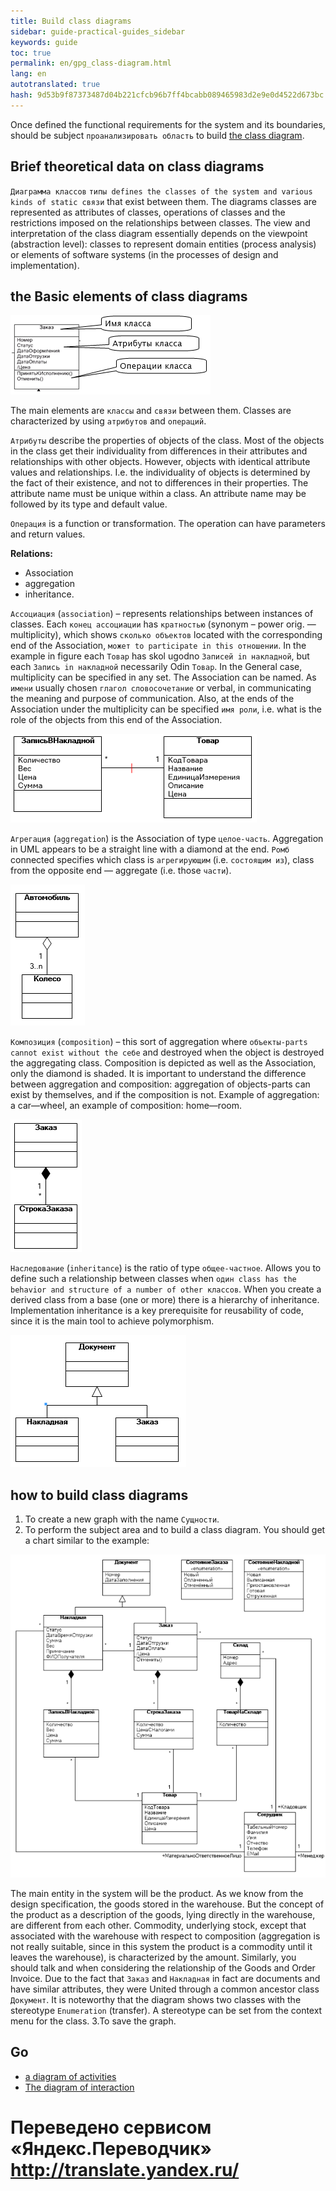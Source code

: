 ```yaml
--- 
title: Build class diagrams 
sidebar: guide-practical-guides_sidebar 
keywords: guide 
toc: true 
permalink: en/gpg_class-diagram.html 
lang: en 
autotranslated: true 
hash: 9d53b9f87373487d04b221cfcb96b7ff4bcabb089465983d2e9e0d4522d673bc 
--- 
```


Once defined the functional requirements for the system and its boundaries, should be subject `проанализировать область` to build [the class diagram](fd_class-diagram.html). 

## Brief theoretical data on class diagrams 

`Диаграмма классов` `типы defines the classes of the system and various kinds of static связи` that exist between them. The diagrams classes are represented as attributes of classes, operations of classes and the restrictions imposed on the relationships between classes. The view and interpretation of the class diagram essentially depends on the viewpoint (abstraction level): classes to represent domain entities (process analysis) or elements of software systems (in the processes of design and implementation). 

## the Basic elements of class diagrams 

![](/images/pages/guides/flexberry-designer/class-diagram-elements.png) 

The main elements are `классы` and `связи` between them. Classes are characterized by using `атрибутов` and `операций`. 

`Атрибуты` describe the properties of objects of the class. Most of the objects in the class get their individuality from differences in their attributes and relationships with other objects. However, objects with identical attribute values and relationships. I.e. the individuality of objects is determined by the fact of their existence, and not to differences in their properties. The attribute name must be unique within a class. An attribute name may be followed by its type and default value. 

`Операция` is a function or transformation. The operation can have parameters and return values. 

__Relations:__ 
* Association 
* aggregation 
* inheritance. 

`Ассоциация` (`association`) – represents relationships between instances of classes. 
Each `конец ассоциации` has `кратностью` (synonym – power orig. — multiplicity), which shows `сколько объектов` located with the corresponding end of the Association, `может to participate in this отношении`. In the example in figure each `Товар` has skol ugodno `Записей in накладной`, but each `Запись in накладной` necessarily Odin `Товар`. In the General case, multiplicity can be specified in any set. 
The Association can be named. As `имени` usually chosen `глагол словосочетание` or verbal, in communicating the meaning and purpose of communication. 
Also, at the ends of the Association under the multiplicity can be specified `имя роли`, i.e. what is the role of the objects from this end of the Association. 

![](/images/pages/guides/flexberry-designer/association.png) 

`Агрегация` (`aggregation`) is the Association of type `целое-часть`. Aggregation in UML appears to be a straight line with a diamond at the end. 
`Ромб` connected specifies which class is `агрегирующим` (i.e. `состоящим из`), class from the opposite end — aggregate (i.e. those `части`). 

![](/images/pages/guides/flexberry-designer/aggregation.png) 

`Композиция` (`composition`) – this sort of aggregation where `объекты-parts cannot exist without the себе` and destroyed when the object is destroyed the aggregating class. Composition is depicted as well as the Association, only the diamond is shaded. 
It is important to understand the difference between aggregation and composition: aggregation of objects-parts can exist by themselves, and if the composition is not. Example of aggregation: a car—wheel, an example of composition: home—room. 

![](/images/pages/guides/flexberry-designer/composition.png) 

`Наследование` (`inheritance`) is the ratio of type `общее-частное`. Allows you to define such a relationship between classes when `один class has the behavior and structure of a number of other классов`. When you create a derived class from a base (one or more) there is a hierarchy of inheritance. Implementation inheritance is a key prerequisite for reusability of code, since it is the main tool to achieve polymorphism. 

![](/images/pages/guides/flexberry-designer/inheritance.png) 

## how to build class diagrams 

1. To create a new graph with the name `Сущности`. 
2. To perform the subject area and to build a class diagram. You should get a chart similar to the example: 

![](/images/pages/guides/flexberry-designer/class-diagram.png) 

The main entity in the system will be the product. As we know from the design specification, the goods stored in the warehouse. But the concept of the product as a description of the goods, lying directly in the warehouse, are different from each other. Commodity, underlying stock, except that associated with the warehouse with respect to composition (aggregation is not really suitable, since in this system the product is a commodity until it leaves the warehouse), is characterized by the amount. Similarly, you should talk and when considering the relationship of the Goods and Order Invoice. Due to the fact that `Заказ` and `Накладная` in fact are documents and have similar attributes, they were United through a common ancestor class `Документ`. It is noteworthy that the diagram shows two classes with the stereotype `Enumeration` (transfer). A stereotype can be set from the context menu for the class. 
3.To save the graph. 

## Go 

* <i class="fa fa-arrow-left" aria-hidden="true"></i> [a diagram of activities](gpg_activity-diagram.html) 
* [The diagram of interaction](gpg_interaction-diagram.html) <i class="fa fa-arrow-right" aria-hidden="true"></i> 



 # Переведено сервисом «Яндекс.Переводчик» http://translate.yandex.ru/
